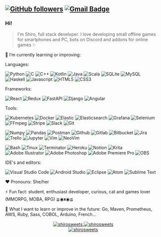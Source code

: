 <div align="left">

[![GitHub followers](https://img.shields.io/github/followers/shirosweets?label=Follow&style=social)](https://github.com/shirosweets/?tab=follow) [![Gmail Badge](https://img.shields.io/badge/-vsv.dev.soft@gmail.com-c14438?style=flat-square&logo=Gmail&logoColor=white&link=mailto:vsv.dev.solft@gmail.com)](mailto:vsv.dev.solft@gmail.com)</div>
---

### Hi!
> I'm Shiro, full stack developer. I love developing small offline games for smartphones and PC, bots on Discord and addons for online games ✨

🌱 I’m currently learning or improving:</p>

Languages:</p>

![Python](https://img.shields.io/badge/-Python-05122A?style=flat&logo=python)
![C](https://img.shields.io/badge/-C-05122A?style=flat&logo=c)
![C++](https://img.shields.io/badge/-C++-05122A?style=flat&logo=cplusplus)
![Kotlin](https://img.shields.io/badge/-Kotlin-05122A?style=flat&logo=kotlin)
![Java](https://img.shields.io/badge/-Java-05122A?style=flat&logo=java)
![Scala](https://img.shields.io/badge/-Scala-05122A?style=flat&logo=scala)
![SQLite](https://img.shields.io/badge/-SQLite-05122A?style=flat&logo=SQLite)
![MySQL](https://img.shields.io/badge/-MySQL-05122A?style=flat&logo=MySQL)
![Haskell](https://img.shields.io/badge/-Haskell-05122A?style=flat&logo=Haskell)
![Javascript](https://img.shields.io/badge/-Javascript-05122A?style=flat&logo=javascript)
![HTML5](https://img.shields.io/badge/-HTML-05122A?style=flat&logo=html5)
![CSS3](https://img.shields.io/badge/-CSS-05122A?style=flat&logo=css3)

Frameworks:</p>

![React](https://img.shields.io/badge/-React-05122A?style=flat&logo=react)
![Redux](https://img.shields.io/badge/-Redux-05122A?style=flat&logo=redux)
![FastAPI](https://img.shields.io/badge/-fastAPI-05122A?style=flat&logo=fastAPI)
![Django](https://img.shields.io/badge/-Django-05122A?style=flat&logo=django)
![Angular](https://img.shields.io/badge/-Angular-05122A?style=flat&logo=angular)

Tools:</p>

![Kubernetes](https://img.shields.io/badge/-Kubernetes-05122A?style=flat&logo=Kubernetes)
![Docker](https://img.shields.io/badge/-Docker-05122A?style=flat&logo=docker)
![Elastic](https://img.shields.io/badge/-Elastic-05122A?style=flat&logo=Elastic)
![Elasticsearch](https://img.shields.io/badge/-Elasticsearch-05122A?style=flat&logo=Elasticsearch)
![Grafana](https://img.shields.io/badge/-Grafana-05122A?style=flat&logo=Grafana)
![Selenium](https://img.shields.io/badge/-Selenium-05122A?style=flat&logo=Selenium)
![FFmpeg](https://img.shields.io/badge/-FFmpeg-05122A?style=flat&logo=FFmpeg)
![Stripe](https://img.shields.io/badge/-Stripe-05122A?style=flat&logo=Stripe)
![Slack](https://img.shields.io/badge/-Slack-05122A?style=flat&logo=Slack)
![Git](https://img.shields.io/badge/-Git-05122A?style=flat&logo=git)

![Numpy](https://img.shields.io/badge/-Numpy-05122A?style=%27flat%27&logo=numpy)
![Pandas](https://img.shields.io/badge/-Pandas-05122A?style=flat&logo=pandas)
![Postman](https://img.shields.io/badge/-Postman-05122A?style=flat&logo=Postman)
![Github](https://img.shields.io/badge/-Github-05122A?style=flat&logo=Github)
![Gitlab](https://img.shields.io/badge/-Gitlab-05122A?style=flat&logo=Gitlab)
![Bitbucket](https://img.shields.io/badge/-Bitbucket-05122A?style=flat&logo=bitbucket)
![Jira](https://img.shields.io/badge/-Jira-05122A?style=flat&logo=jira)
![Trello](https://img.shields.io/badge/-Trello-05122A?style=flat&logo=Trello)
![Jupyter](https://img.shields.io/badge/-Jupyter-05122A?style=flat&logo=jupyter)
![Vim](https://img.shields.io/badge/-Vim-05122A?style=flat&logo=vim)
![NeoVim](https://img.shields.io/badge/-NeoVim-05122A?style=flat&logo=neovim)

![Bash](https://img.shields.io/badge/-Bash-05122A?style=flat&logo=gnu-bash)
![Tmux](https://img.shields.io/badge/-Tmux-05122A?style=%27flat%27&logo=tmux)
![Terminator](https://img.shields.io/badge/-Terminator-05122A?style=%27flat%27&logo=Terminator)
![Heroku](https://img.shields.io/badge/-Heroku-05122A?style=flat&logo=heroku)
![Notion](https://img.shields.io/badge/-Notion-05122A?style=flat&logo=Notion)
![Krita](https://img.shields.io/badge/-Krita-05122A?style=flat&logo=Krita)
![Adobe Illustrator](https://img.shields.io/badge/-Illustrator-05122A?style=flat&logo=adobe-illustrator)
![Adobe Photoshop](https://img.shields.io/badge/-Photoshop-05122A?style=flat&logo=adobe-photoshop)
![Adobe Premiere Pro](https://img.shields.io/badge/-Premiere-05122A?style=flat&logo=adobe-premiere-pro)
![OBS](https://img.shields.io/badge/-OBS_Studio-05122A?style=flat&logo=obs-studio)

IDE's and editors:</p>

![Visual Studio Code](https://img.shields.io/badge/-VSC-05122A?style=flat&logo=visual-studio-code)
![Android Studio](https://img.shields.io/badge/-Android_Studio-05122A?style=flat&logo=android-studio)
![Eclipse](https://img.shields.io/badge/-Eclipse-05122A?style=flat&logo=Eclipse)
![Atom](https://img.shields.io/badge/-Atom-05122A?style=flat&logo=Atom)
![Sublime Text](https://img.shields.io/badge/-SublimeText-05122A?style=flat&logo=sublimeText)

♥ Pronouns: She/her

⚡ Fun fact: student, enthusiast developer, curious, cat and games lover (MMORPG, MOBA, RPG) ≧◉ᴥ◉≦

🌈 What I want to learn or improve in the future: Go, Maven, Prometheus, AWS, Ruby, Sass, COBOL, Arduino, French...

<p align="center">
  <a href="https://github.com/shirosweets/">
    <img align="center" src="https://github-readme-stats.vercel.app/api?username=shirosweets&show_icons=true&count_private=true&locale=en&theme=radical" alt="shirosweets">
    <img align="center" src="https://github-readme-streak-stats.herokuapp.com/?user=shirosweets&locale=en&theme=radical" alt="shirosweets"/><br>
    <img align="center" src="https://github-profile-trophy.vercel.app/?username=shirosweets&row=2&column=3&theme=radical" alt="shirosweets"/>
  </a>
</p>
